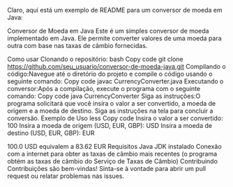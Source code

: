 
Claro, aqui está um exemplo de README para um conversor de moeda em Java:

Conversor de Moeda em Java
Este é um simples conversor de moeda implementado em Java. Ele permite converter valores de uma moeda para outra com base nas taxas de câmbio fornecidas.

Como usar
Clonando o repositório:
bash
Copy code
git clone https://github.com/seu_usuario/conversor-de-moeda-java.git
Compilando o código:Navegue até o diretório do projeto e compile o código usando o seguinte comando:
Copy code
javac CurrencyConverter.java
Executando o conversor:Após a compilação, execute o programa com o seguinte comando:
Copy code
java CurrencyConverter
Siga as instruções:O programa solicitará que você insira o valor a ser convertido, a moeda de origem e a moeda de destino. Siga as instruções na tela para concluir a conversão.
Exemplo de Uso
less
Copy code
Insira o valor a ser convertido: 100
Insira a moeda de origem (USD, EUR, GBP): USD
Insira a moeda de destino (USD, EUR, GBP): EUR

100.0 USD equivalem a 83.62 EUR
Requisitos
Java JDK instalado
Conexão com a internet para obter as taxas de câmbio mais recentes (o programa obtém as taxas de câmbio do Serviço de Taxas de Câmbio)
Contribuindo
Contribuições são bem-vindas! Sinta-se à vontade para abrir um pull request ou relatar problemas nas issues.




